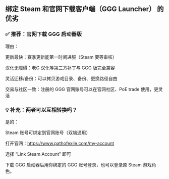 
## 绑定 Steam 和官网下载客户端（GGG Launcher） 的优劣


### ✅ 推荐：官网下载 GGG 启动器版
理由：

更新最快：赛季更新能第一时间进服（Steam 要等审核）

汉化无障碍：老G 汉化等第三方补丁与 GGG 版完全兼容

灵活迁移/备份：可以拷贝游戏目录、备份、更换路径自由

交易与社区一致：注册的 GGG 官网账号可以在官网社区、PoE trade 使用，更灵活

### 💡 补充：两者可以互相转换吗？
是的：

Steam 账号可绑定到官网账号（双端通用）

打开官网：https://www.pathofexile.com/my-account

选择 “Link Steam Account” 即可

下载 GGG 启动器后用你绑定的 GGG 账号登录，也可以登录原 Steam 游戏角色。



